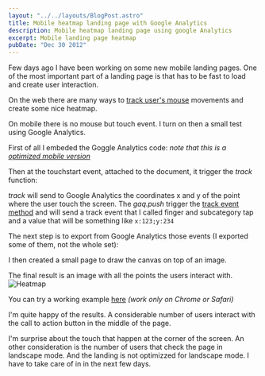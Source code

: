 ```yaml
---
layout: "../../layouts/BlogPost.astro"
title: Mobile heatmap landing page with Google Analytics
description: Mobile heatmap landing page using google Analytics
excerpt: Mobile landing page heatmap
pubDate: "Dec 30 2012"
---
```


Few days ago I have been working on some new mobile landing pages.
One of the most important part of a landing page is that has to be fast to load and create
user interaction.

On the web there are many ways to [track user's mouse](http://en.wikipedia.org/wiki/Mouse_tracking) movements and create some nice heatmap.

On mobile there is no mouse but touch event. I turn on then a small test using Google Analytics.

First of all I embeded the Goggle Analytics code: _note that this is a [optimized mobile version](http://mathiasbynens.be/notes/async-analytics-snippet)_

<script src="https://gist.github.com/7fe63e5009aba6664f4d.js"></script>

Then at the touchstart event, attached to the document, it trigger the _track_ function:

<script src="https://gist.github.com/b1f4a3e99faf8f39b12d.js"></script>

_track_ will send to Google Analytics the coordinates x and y of the point where the user touch the screen.
The _gaq.push_ trigger the <a href="https://developers.google.com/analytics/devguides/collection/gajs/eventTrackerGuide">track event method</a>
and will send a track event that I called finger and subcategory tap and a value that will be something like <code>x:123;y:234</code>

The next step is to export from Google Analytics those events (I exported some of them, not the whole set):

<script src="https://gist.github.com/4490665.js"></script>

I then created a small page to draw the canvas on top of an image.

<script src="https://gist.github.com/4490680.js"></script>

The final result is an image with all the points the users interact with.
![Heatmap](/images/heatmap.small.png "Heatmap")

You can try a working example [here](/lab/heatmap/heatmap.html) _(work only on Chrome or Safari)_

I'm quite happy of the results. A considerable number of users interact with the call to action button in the middle of the page.

I'm surprise about the touch that happen at the corner of the screen.
An other consideration is the number of users that check the page in landscape mode.
And the landing is not optimizzed for landscape mode. I have to take care of in in the next few days.
